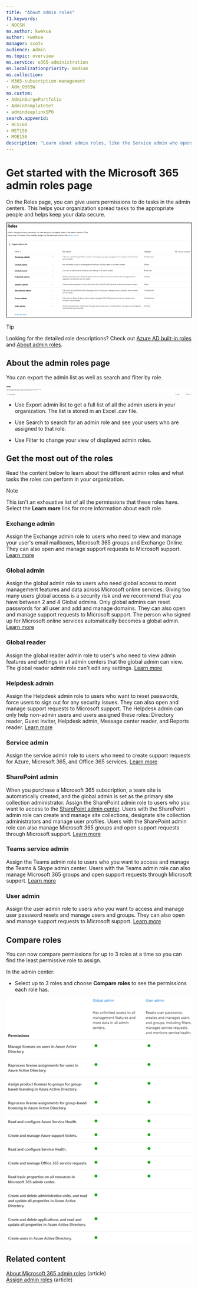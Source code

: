 ```yaml
---
title: "About admin roles"
f1.keywords:
- NOCSH
ms.author: kwekua
author: kwekua
manager: scotv
audience: Admin
ms.topic: overview
ms.service: o365-administration
ms.localizationpriority: medium
ms.collection: 
- M365-subscription-management
- Adm_O365W
ms.custom: 
- AdminSurgePortfolio
- AdminTemplateSet
- admindeeplinkSPO
search.appverid:
- BCS160
- MET150
- MOE150
description: "Learn about admin roles, like the Service admin who opens support tickets, that map to business functions and have permissions for tasks in the admin center."
---
```


# Get started with the Microsoft 365 admin roles page

On the Roles page, you can give users permissions to do tasks in the admin centers. This helps your organization spread tasks to the appropriate people and helps keep your data secure.

![A figure that shows admin roles.](../../media/roles-main-page.png)

> [!TIP]
> Looking for the detailed role descriptions? Check out [Azure AD built-in roles](/azure/active-directory/roles/permissions-reference) and [About admin roles](/microsoft-365/admin/add-users/about-admin-roles).

## About the admin roles page

You can export the admin list as well as search and filter by role.

![Filter or import admin roles.](../../media/admin-role-page-options.png)

- Use Export admin list to get a full list of all the admin users in your organization. The list is stored in an Excel .csv file.

- Use Search to search for an admin role and see your users who are assigned to that role.

- Use Filter to change your view of displayed admin roles.


## Get the most out of the roles

Read the content below to learn about the different admin roles and what tasks the roles can perform in your organization.

> [!NOTE]
This isn't an exhaustive list of all the permissions that these roles have. Select the **Learn more** link for more information about each role.

### Exchange admin

Assign the Exchange admin role to users who need to view and manage your user's email mailboxes, Microsoft 365 groups and Exchange Online. They can also open and manage support requests to Microsoft support. [Learn more](/microsoft-365/admin/add-users/about-exchange-online-admin-role)

### Global admin

Assign the global admin role to users who need global access to most management features and data across Microsoft online services. Giving too many users global access is a security risk and we recommend that you have between 2 and 4 Global admins. Only global admins can reset passwords for all user and add and manage domains. They can also open and manage support requests to Microsoft support. The person who signed up for Microsoft online services automatically becomes a global admin. [Learn more](/microsoft-365/admin/add-users/about-admin-roles#roles-available-in-the-microsoft-365-admin-center)

### Global reader

Assign the global reader admin role to user's who need to view admin features and settings in all admin centers that the global admin can view. The global reader admin role can't edit any settings. [Learn more](/microsoft-365/admin/add-users/about-admin-roles#roles-available-in-the-microsoft-365-admin-center)

### Helpdesk admin

Assign the Helpdesk admin role to users who want to reset passwords, force users to sign out for any security issues. They can also open and manage support requests to Microsoft support. The Helpdesk admin can only help non-admin users and users assigned these roles: Directory reader, Guest inviter, Helpdesk admin, Message center reader, and Reports reader. [Learn more](/microsoft-365/admin/add-users/about-admin-roles#roles-available-in-the-microsoft-365-admin-center)

### Service admin

Assign the service admin role to users who need to create support requests for Azure, Microsoft 365, and Office 365 services. [Learn more](/microsoft-365/admin/add-users/about-admin-roles#roles-available-in-the-microsoft-365-admin-center)

### SharePoint admin

When you purchase a Microsoft 365 subscription, a team site is automatically created, and the global admin is set as the primary site collection administrator. Assign the SharePoint admin role to users who you want to access to the <a href="https://go.microsoft.com/fwlink/?linkid=2185219" target="_blank">SharePoint admin center</a>. Users with the SharePoint admin role can create and manage site collections, designate site collection administrators and manage user profiles. Users with the SharePoint admin role can also manage Microsoft 365 groups and open support requests through Microsoft support. [Learn more](/sharepoint/sharepoint-admin-role)

### Teams service admin

Assign the Teams admin role to users who you want to access and manage the Teams & Skype admin center. Users with the Teams admin role can also manage Microsoft 365 groups and open support requests through Microsoft support. [Learn more](/MicrosoftTeams/using-admin-roles)

### User admin

Assign the user admin role to users who you want to access and manage user password resets and manage users and groups. They can also open and manage support requests to Microsoft support. [Learn more](/microsoft-365/admin/add-users/about-admin-roles#roles-available-in-the-microsoft-365-admin-center)

## Compare roles

You can now compare permissions for up to 3 roles at a time so you can find the least permissive role to assign.

In the admin center:

- Select up to 3 roles and choose **Compare roles** to see the permissions each role has.

![A figure that shows a comparison of admin roles.](../../media/compare-roles-list.png)

## Related content

[About Microsoft 365 admin roles](about-admin-roles.md) (article)\
[Assign admin roles](assign-admin-roles.md) (article)
